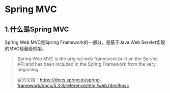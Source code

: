 # Spring MVC

## 1.什么是Spring MVC

Spring Web MVC是Spring Framework的一部分，是基于Java Web Servlet实现的MVC轻量级框架。

> Spring Web MVC is the original web framework built on the Servlet API and has been included in the Spring Framework from the very beginning.
>
> 官方文档：https://docs.spring.io/spring-framework/docs/5.3.8/reference/html/web.html#mvc